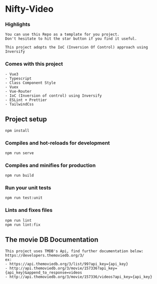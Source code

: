 # Nifty-Video

### Highlights
```angular2html
You can use this Repo as a template for you project.
Don't hesitate to hit the star button if you find it useful.
```
```angular2html
This project adopts the IoC (Inversion Of Control) approach using Inversify
```

### Comes with this project
```
- Vue3
- Typescript
- Class Component Style
- Vuex
- Vue-Router
- IoC (Inversion of control) using Inversify
- ESLint + Prettier
- TailwindCss
```


## Project setup
```
npm install
```

### Compiles and hot-reloads for development
```
npm run serve
```

### Compiles and minifies for production
```
npm run build
```

### Run your unit tests
```
npm run test:unit
```

### Lints and fixes files
```
npm run lint
npm run lint:fix
```

## The movie DB Documentation
```angular2html
This project uses TMDB's Api, find further documentation below:
https://developers.themoviedb.org/3/
ex:
- https://api.themoviedb.org/3/list/99?api_key={api_key}
- http://api.themoviedb.org/3/movie/157336?api_key={api_key}&append_to_response=videos
- http://api.themoviedb.org/3/movie/157336/videos?api_key={api_key}
```
